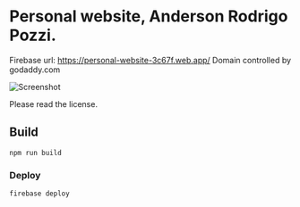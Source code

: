 # Personal website, Anderson Rodrigo Pozzi.

Firebase url: https://personal-website-3c67f.web.app/
Domain controlled by godaddy.com

![Screenshot](https://i.ibb.co/n39Z9s6/site.png)

Please read the license.

## Build
```
npm run build
```

### Deploy
```
firebase deploy
```
